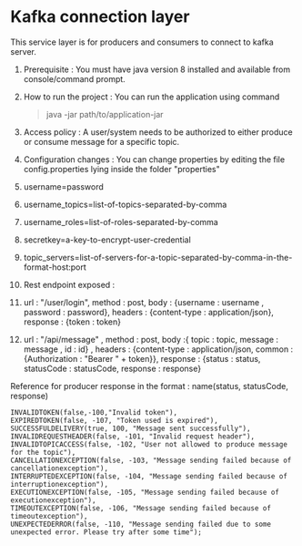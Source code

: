 # Kafka connection layer
This service layer is for producers and consumers to connect to kafka server.

 1. Prerequisite :
 You must have java version 8 installed and available from console/command prompt.
 
 2. How to run the project :
 You can run the application using command 
 

    >java -jar path/to/application-jar
    
 3. Access policy :
A user/system needs to be authorized to either produce or consume message for a specific topic.

 4. Configuration changes :
 You can change properties by editing the file config.properties lying inside the folder "properties"
1. username=password
2. username_topics=list-of-topics-separated-by-comma
3. username_roles=list-of-roles-separated-by-comma
4. secretkey=a-key-to-encrypt-user-credential
5. topic_servers=list-of-servers-for-a-topic-separated-by-comma-in-the-format-host:port

 6. Rest endpoint exposed :
 1. url : "/user/login", method : post, body : {username : username , password : password}, headers : {content-type : application/json}, response : {token : token}
 2. url : "/api/message" , method : post, body :{  topic : topic, message : message , id : id} , headers : {content-type : application/json, common : {Authorization : "Bearer " + token}}, response : {status : status, statusCode : statusCode, response : response}
 
 Reference for producer response in the format : name(status, statusCode, response) 
 
    INVALIDTOKEN(false,-100,"Invalid token"),
	EXPIREDTOKEN(false, -107, "Token used is expired"),
	SUCCESSFULDELIVERY(true, 100, "Message sent successfully"),
	INVALIDREQUESTHEADER(false, -101, "Invalid request header"),
	INVALIDTOPICACCESS(false, -102, "User not allowed to produce message for the topic"),
	CANCELLATIONEXCEPTION(false, -103, "Message sending failed because of cancellationexception"),
	INTERRUPTEDEXCEPTION(false, -104, "Message sending failed because of interruptionexception"),
	EXECUTIONEXCEPTION(false, -105, "Message sending failed because of executionexception"),
	TIMEOUTEXCEPTION(false, -106, "Message sending failed because of timeoutexception"),
	UNEXPECTEDERROR(false, -110, "Message sending failed due to some unexpected error. Please try after some time");
 


